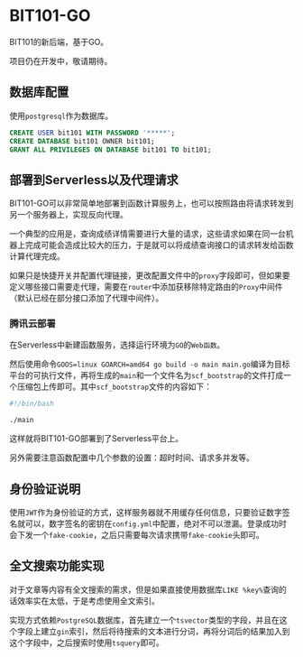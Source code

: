 <!--
 * @Author: flwfdd
 * @Date: 2023-03-15 15:19:46
 * @LastEditTime: 2023-03-23 13:51:21
 * @Description: _(:з」∠)_
-->
# BIT101-GO

BIT101的新后端，基于GO。

项目仍在开发中，敬请期待。

## 数据库配置

使用`postgresql`作为数据库。

```sql
CREATE USER bit101 WITH PASSWORD '*****';
CREATE DATABASE bit101 OWNER bit101;
GRANT ALL PRIVILEGES ON DATABASE bit101 TO bit101;
```

## 部署到Serverless以及代理请求

BIT101-GO可以非常简单地部署到函数计算服务上，也可以按照路由将请求转发到另一个服务器上，实现反向代理。

一个典型的应用是，查询成绩详情需要进行大量的请求，这些请求如果在同一台机器上完成可能会造成比较大的压力，于是就可以将成绩查询接口的请求转发给函数计算代理完成。

如果只是快捷开关并配置代理链接，更改配置文件中的`proxy`字段即可，但如果要定义哪些接口需要走代理，需要在`router`中添加获移除特定路由的`Proxy`中间件（默认已经在部分接口添加了代理中间件）。

### 腾讯云部署

在Serverless中新建函数服务，选择运行环境为`GO`的`Web函数`。

然后使用命令`GOOS=linux GOARCH=amd64 go build -o main main.go`编译为目标平台的可执行文件，再将生成的`main`和一个文件名为`scf_bootstrap`的文件打成一个压缩包上传即可。其中`scf_bootstrap`文件的内容如下：
```bash
#!/bin/bash

./main
```
这样就将BIT101-GO部署到了Serverless平台上。

另外需要注意函数配置中几个参数的设置：超时时间、请求多并发等。

## 身份验证说明

使用`JWT`作为身份验证的方式，这样服务器就不用缓存任何信息，只要验证数字签名就可以，数字签名的密钥在`config.yml`中配置，绝对不可以泄漏。登录成功时会下发一个`fake-cookie`，之后只需要每次请求携带`fake-cookie`头即可。

## 全文搜索功能实现

对于文章等内容有全文搜索的需求，但是如果直接使用数据库`LIKE %key%`查询的话效率实在太低，于是考虑使用全文索引。

实现方式依赖`PostgreSQL`数据库，首先建立一个`tsvector`类型的字段，并且在这个字段上建立`gin`索引，然后将待搜索的文本进行分词，再将分词后的结果加入到这个字段中，之后搜索时使用`tsquery`即可。
